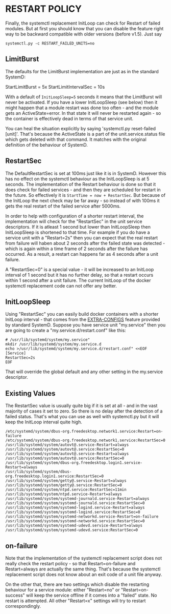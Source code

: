 # RESTART POLICY

Finally, the systemctl replacement InitLoop can check for Restart of failed modules.
But at first you should know that you can disable the feature right way to be 
backward compatible with older versions (before v1.5). Just say

    systemctl.py -c RESTART_FAILED_UNITS=no

## LimitBurst

The defaults for the LimitBurst implementation are just as in the standard SystemD:

   StartLimitBurst = 5x
   StartLimitIntervalSec = 10s

With a default of `InitLoopSleep=5` seconds it means that the LimitBurst will never
be activated. If you have a lower InitLoopSleep (see below) then it might happen
that a module restart was done too often - and the module gets an ActiveState=error.
In that state it will never be restarted again - so the container is effectively dead
in terms of that service unit.

You can heal the situation explicitly by saying 'systemctl.py reset-failed [unit]'.
That's because the ActiveState is a part of the unit.service.status file which gets
deleted with that command. It matches with the original definition of the behaviour
of SystemD.

## RestartSec

The DefaultRestartSec is set at 100ms just like it is in SystemD. However this has
no effect on the systemctl behaviour as the InitLoopSleep is at 5 seconds. The
implementation of the Restart behaviour is done so that it does check for failed
services - and then they are scheduled for restart in the future. So effectively
it is `StartTime = now + RestartSec`. But because of the InitLoop the next check
may be far away - so instead of with 100ms it gets the real restart of the failed
service after 5000ms.

In order to help with configuration of a shorter restart interval, the implementation
will check for the "RestartSec" in the unit service descriptors. If it is atleast
1 second but lower than InitLoopSleep then InitLoopSleep is shortened to that time.
For example if you do have a service unit with a "Restart=2s" then you can expect
that the real restart from failure will haben about 2 seconds after the failed state
was detected - which is again within a time frame of 2 seconds after the failure
has occurred. As a result, a restart can happens far as 4 seconds after a unit failure.

A "RestartSec=0" is a special value - it will be increased to an InitLoop interval 
of 1 second but it has no further delay, so that a restart occurs within 1 second
after a unit failure. The current InitLoop of the docker systemctl replacement
code can not offer any better.

## InitLoopSleep

Using "RestartSec" you can easily build docker containers with a shorter InitLoop
interval - that comes from the [EXTRA-CONFIGS](EXTRA-CONFIGS.md) feature provided
by standard SystemD. Suppose you have service unit "my.service" then you are going
to create a "my.service.d/restart.conf" like this:

    # /usr/lib/systemd/system/my.service"
    mkdir /usr/lib/systemd/system/my.service.d
    echo >/usr/lib/systemd/system/my.service.d/restart.conf" <<EOF
    [Service]
    RestartSec=2s
    EOF

That will override the global default and any other setting in the my.service
descriptor.

## Existing Values

The RestartSec value is usually quite big if it is set at all - and in the vast
majority of cases it set to zero. So there is no delay after the detection of
a failed status. That's what you can use as well with systemctl.py but it will
keep the InitLoop interval quite high.

    /etc/systemd/system/dbus-org.freedesktop.network1.service:Restart=on-failure
    /etc/systemd/system/dbus-org.freedesktop.network1.service:RestartSec=0
    /usr/lib/systemd/system/autovt@.service-Restart=always
    /usr/lib/systemd/system/autovt@.service:RestartSec=0
    /usr/lib/systemd/system/autovt@.service-Restart=always
    /usr/lib/systemd/system/autovt@.service:RestartSec=0
    /usr/lib/systemd/system/dbus-org.freedesktop.login1.service-Restart=always
    /usr/lib/systemd/system/dbus-org.freedesktop.login1.service:RestartSec=0
    /usr/lib/systemd/system/getty@.service-Restart=always
    /usr/lib/systemd/system/getty@.service:RestartSec=0
    /usr/lib/systemd/system/ntpd.service:RestartSec=11min
    /usr/lib/systemd/system/ntpd.service-Restart=always
    /usr/lib/systemd/system/systemd-journald.service-Restart=always
    /usr/lib/systemd/system/systemd-journald.service:RestartSec=0
    /usr/lib/systemd/system/systemd-logind.service-Restart=always
    /usr/lib/systemd/system/systemd-logind.service:RestartSec=0
    /usr/lib/systemd/system/systemd-networkd.service-Restart=on-failure
    /usr/lib/systemd/system/systemd-networkd.service:RestartSec=0
    /usr/lib/systemd/system/systemd-udevd.service-Restart=always
    /usr/lib/systemd/system/systemd-udevd.service:RestartSec=0

## on-failure

Note that the implementation of the systemctl replacement script does not really
check the restart policy - so that Restart=on-failure and Restart=always are
actually the same thing. That's because the systemctl replacement script does
not know about an exit code of a unit file anyway.

On the other that, there are two settings which disable the restarting behaviour
for a service module: either "Restart=no" or "Restart=on-success" will keep the
service offline if it comes into a "failed" state. No restart is attempted. All 
other "Restart=x" settings will try to restart correspondingly.








